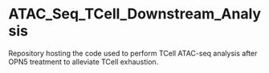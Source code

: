 # ATAC_Seq_TCell_Downstream_Analysis
Repository hosting the code used to perform TCell ATAC-seq analysis after OPN5 treatment to alleviate TCell exhaustion.
